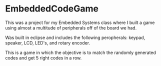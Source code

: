 # EmbeddedCodeGame
This was a project for my Embedded Systems class where I built a game using almost a multitude of peripherals off of the board we had. 

Was built in eclipse and includes the following peropherals: keypad, speaker, LCD, LED's, and rotary encoder.

This is a game in which the objective is to match the randomly generated codes and get 5 right codes in a row. 
